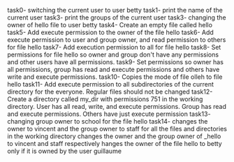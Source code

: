 task0- switching the current user to user betty
task1- print the name of the current user
task3- print the groups of the current user
task3- changing the owner of hello file to user betty
task4- Create an empty file called hello
task5- Add execute permission to the owner of the file hello
task6- Add execute permission to user and group owner, and read permission to others for file hello
task7- Add execution permission to all for file hello
task8- Set permissions for file hello so owner and group don't have any permissions and other users have all permissions.
task9- Set permissions so owner has all permissions, group has read and execute permissions and others have write and execute permissions.
task10- Copies the mode of file olleh to file hello
task11-  Add execute permission to all subdirectories of the current directory for the everyone. Regular files should not be changed
task12- Create a directory called my_dir with permissions 751 in the working directory. User has all read, write, and execute permissions. Group has read and execute permissions. Others have just execute permission
task13- changing group owner to school for the file hello
task14-  changes the owner to vincent and the group owner to staff for all the files and directories in the working directory
changes the owner and the group owner of _hello to vincent and staff respectively
hanges the owner of the file hello to betty only if it is owned by the user guillaume
